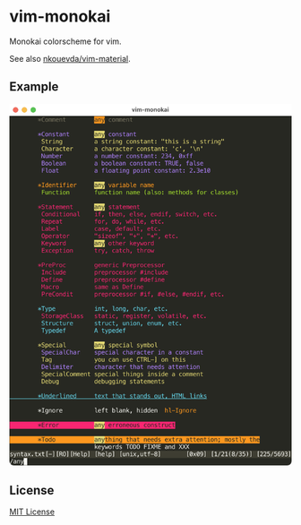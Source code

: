 # vim-monokai

Monokai colorscheme for vim.

See also [nkouevda/vim-material](https://github.com/nkouevda/vim-material).

## Example

![vim-monokai.png](https://github.com/nkouevda/images/raw/main/vim-monokai.png)

## License

[MIT License](LICENSE.txt)
